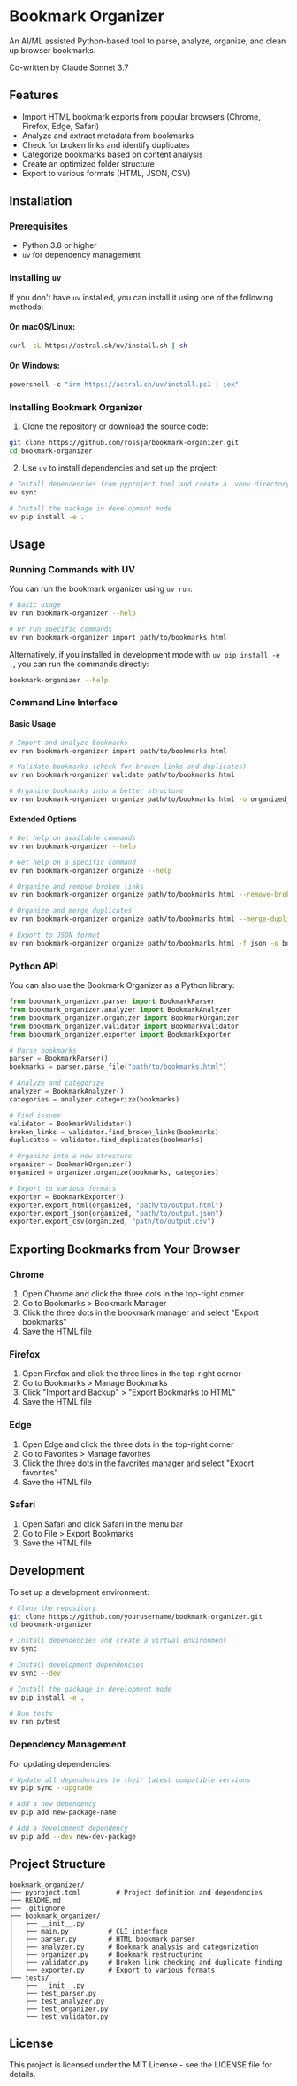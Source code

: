 # Bookmark Organizer

An AI/ML assisted Python-based tool to parse, analyze, organize, and clean up browser bookmarks.

Co-written by Claude Sonnet 3.7

## Features

- Import HTML bookmark exports from popular browsers (Chrome, Firefox, Edge, Safari)
- Analyze and extract metadata from bookmarks
- Check for broken links and identify duplicates
- Categorize bookmarks based on content analysis
- Create an optimized folder structure
- Export to various formats (HTML, JSON, CSV)

## Installation

### Prerequisites

- Python 3.8 or higher
- `uv` for dependency management

### Installing `uv`

If you don't have `uv` installed, you can install it using one of the following methods:

#### On macOS/Linux:

```bash
curl -sL https://astral.sh/uv/install.sh | sh
```

#### On Windows:

```powershell
powershell -c "irm https://astral.sh/uv/install.ps1 | iex"
```

### Installing Bookmark Organizer

1. Clone the repository or download the source code:

```bash
git clone https://github.com/rossja/bookmark-organizer.git
cd bookmark-organizer
```

2. Use `uv` to install dependencies and set up the project:

```bash
# Install dependencies from pyproject.toml and create a .venv directory
uv sync

# Install the package in development mode
uv pip install -e .
```

## Usage

### Running Commands with UV

You can run the bookmark organizer using `uv run`:

```bash
# Basic usage
uv run bookmark-organizer --help

# Or run specific commands
uv run bookmark-organizer import path/to/bookmarks.html
```

Alternatively, if you installed in development mode with `uv pip install -e .`, you can run the commands directly:

```bash
bookmark-organizer --help
```

### Command Line Interface

#### Basic Usage

```bash
# Import and analyze bookmarks
uv run bookmark-organizer import path/to/bookmarks.html

# Validate bookmarks (check for broken links and duplicates)
uv run bookmark-organizer validate path/to/bookmarks.html

# Organize bookmarks into a better structure
uv run bookmark-organizer organize path/to/bookmarks.html -o organized_bookmarks.html
```

#### Extended Options

```bash
# Get help on available commands
uv run bookmark-organizer --help

# Get help on a specific command
uv run bookmark-organizer organize --help

# Organize and remove broken links
uv run bookmark-organizer organize path/to/bookmarks.html --remove-broken

# Organize and merge duplicates
uv run bookmark-organizer organize path/to/bookmarks.html --merge-duplicates

# Export to JSON format
uv run bookmark-organizer organize path/to/bookmarks.html -f json -o bookmarks.json
```

### Python API

You can also use the Bookmark Organizer as a Python library:

```python
from bookmark_organizer.parser import BookmarkParser
from bookmark_organizer.analyzer import BookmarkAnalyzer
from bookmark_organizer.organizer import BookmarkOrganizer
from bookmark_organizer.validator import BookmarkValidator
from bookmark_organizer.exporter import BookmarkExporter

# Parse bookmarks
parser = BookmarkParser()
bookmarks = parser.parse_file("path/to/bookmarks.html")

# Analyze and categorize
analyzer = BookmarkAnalyzer()
categories = analyzer.categorize(bookmarks)

# Find issues
validator = BookmarkValidator()
broken_links = validator.find_broken_links(bookmarks)
duplicates = validator.find_duplicates(bookmarks)

# Organize into a new structure
organizer = BookmarkOrganizer()
organized = organizer.organize(bookmarks, categories)

# Export to various formats
exporter = BookmarkExporter()
exporter.export_html(organized, "path/to/output.html")
exporter.export_json(organized, "path/to/output.json")
exporter.export_csv(organized, "path/to/output.csv")
```

## Exporting Bookmarks from Your Browser

### Chrome

1. Open Chrome and click the three dots in the top-right corner
2. Go to Bookmarks > Bookmark Manager
3. Click the three dots in the bookmark manager and select "Export bookmarks"
4. Save the HTML file

### Firefox

1. Open Firefox and click the three lines in the top-right corner
2. Go to Bookmarks > Manage Bookmarks
3. Click "Import and Backup" > "Export Bookmarks to HTML"
4. Save the HTML file

### Edge

1. Open Edge and click the three dots in the top-right corner
2. Go to Favorites > Manage favorites
3. Click the three dots in the favorites manager and select "Export favorites"
4. Save the HTML file

### Safari

1. Open Safari and click Safari in the menu bar
2. Go to File > Export Bookmarks
3. Save the HTML file

## Development

To set up a development environment:

```bash
# Clone the repository
git clone https://github.com/yourusername/bookmark-organizer.git
cd bookmark-organizer

# Install dependencies and create a virtual environment
uv sync

# Install development dependencies
uv sync --dev

# Install the package in development mode
uv pip install -e .

# Run tests
uv run pytest
```

### Dependency Management

For updating dependencies:

```bash
# Update all dependencies to their latest compatible versions
uv pip sync --upgrade

# Add a new dependency
uv pip add new-package-name

# Add a development dependency
uv pip add --dev new-dev-package
```

## Project Structure

```
bookmark_organizer/
├── pyproject.toml         # Project definition and dependencies
├── README.md
├── .gitignore
├── bookmark_organizer/
│   ├── __init__.py
│   ├── main.py          # CLI interface
│   ├── parser.py        # HTML bookmark parser
│   ├── analyzer.py      # Bookmark analysis and categorization
│   ├── organizer.py     # Bookmark restructuring
│   ├── validator.py     # Broken link checking and duplicate finding
│   └── exporter.py      # Export to various formats
└── tests/
    ├── __init__.py
    ├── test_parser.py
    ├── test_analyzer.py
    ├── test_organizer.py
    └── test_validator.py
```

## License

This project is licensed under the MIT License - see the LICENSE file for details.